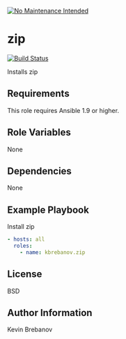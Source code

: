 [![No Maintenance Intended](http://unmaintained.tech/badge.svg)](http://unmaintained.tech/)

zip
===

[![Build Status](https://travis-ci.org/kbrebanov/ansible-zip.svg?branch=master)](https://travis-ci.org/kbrebanov/ansible-zip)

Installs zip

Requirements
------------

This role requires Ansible 1.9 or higher.

Role Variables
--------------

None

Dependencies
------------

None

Example Playbook
----------------

Install zip
```yaml
- hosts: all
  roles:
    - name: kbrebanov.zip
```

License
-------

BSD

Author Information
------------------

Kevin Brebanov
